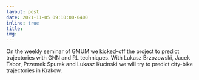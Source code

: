 ```yaml
---
layout: post
date: 2021-11-05 09:10:00-0400
inline: true
title:
img:
---
```


On the weekly seminar of GMUM we kicked-off the project to predict trajectories with GNN and RL techniques. With Lukasz Brzozowski, Jacek Tabor, Przemek Spurek and Lukasz Kucinski we will try to predict city-bike trajectories in Krakow.
